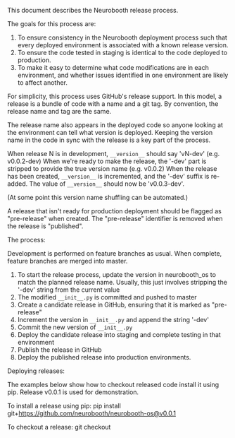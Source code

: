 
This document describes the Neurobooth release process.

The goals for this process are:
1. To ensure consistency in the Neurobooth deployment process such that every deployed environment is associated with a known release version. 
2. To ensure the code tested in staging is identical to the code deployed to production.
3. To make it easy to determine what code modifications are in each environment, and whether issues identified in one environment are likely to affect another. 

For simplicity, this process uses GitHub's release support. In this model, a release is a bundle of code with a name and a git tag. By convention, the release name and tag are the same.

The release name also appears in the deployed code so anyone looking at the environment can tell what version is deployed. Keeping the version name in the code in sync with the release is a key part of the process. 

When release N is in development, `__version__` should say 'vN-dev' (e.g. v0.0.2-dev)
When we're ready to make the release, the '-dev' part is stripped to provide the true version name (e.g. v0.0.2)
When the release has been created, `__version__` is incremented, and the '-dev' suffix is re-added. The value of `__version__` should now be 'v0.0.3-dev'.

(At some point this version name shuffling can be automated.)

A release that isn't ready for production deployment should be flagged as "pre-release" when created. The "pre-release" identifier is removed when the release is "published".  

The process: 

Development is performed on feature branches as usual. When complete, feature branches are merged into master.

1. To start the release process, update the version in neurobooth_os to match the planned release name. Usually, this just involves stripping the '-dev' string from the current value
3. The modified `__init__.py` is committed and pushed to master
4. Create a candidate release in GitHub, ensuring that it is marked as "pre-release" 
5. Increment the version in `__init__.py` and append the string '-dev' 
9. Commit the new version of `__init__.py`
6. Deploy the candidate release into staging and complete testing in that environment 
6. Publish the release in GitHub 
7. Deploy the published release into production environments. 
 
Deploying releases: 

The examples below show how to checkout released code install it using pip. Release v0.0.1 is used for demonstration. 

To install a release using pip: 
	pip install git+https://github.com/neurobooth/neurobooth-os@v0.0.1

To checkout a release:
	git checkout